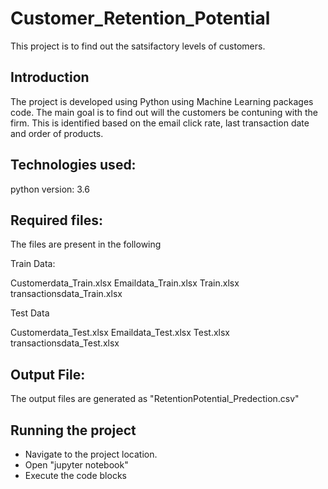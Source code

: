 # Customer_Retention_Potential

This project is to find out the satsifactory levels of customers.


## Introduction
The project is developed using Python using Machine Learning packages code. The main goal is to find out will the customers be contuning with the firm. This is identified based on the email click rate, last transaction date and order of products.

## Technologies used:
python version: 3.6

## Required files:

The files are present in the following 

Train Data:

Customerdata_Train.xlsx
Emaildata_Train.xlsx 
Train.xlsx
transactionsdata_Train.xlsx

Test Data

Customerdata_Test.xlsx
Emaildata_Test.xlsx
Test.xlsx
transactionsdata_Test.xlsx


## Output File:
The  output files are generated as "RetentionPotential_Predection.csv"

 

## Running the project

- Navigate to the project location.
- Open "jupyter notebook"
- Execute the code blocks
